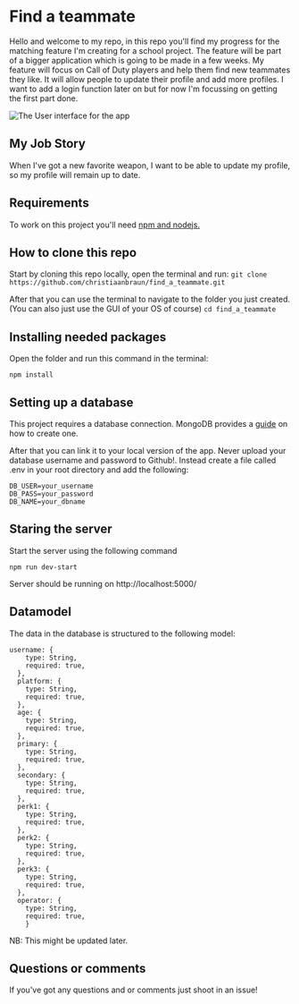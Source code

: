 # Find a teammate

Hello and welcome to my repo, in this repo you'll find my progress for the matching feature I'm creating for a school project. The feature will be part of a bigger application which is going to be made in a few weeks. My feature will focus on Call of Duty players and help them find new teammates they like. It will allow people to update their profile and add more profiles. I want to add a login function later on but for now I'm focussing on getting the first part done.

<img src="images/ui_screenshot.png" alt="The User interface for the app" witdh="375px">

## My Job Story

When I've got a new favorite weapon, I want to be able to update my profile, so my profile will remain up to date.

## Requirements

To work on this project you'll need [npm and nodejs.](https://www.npmjs.com/get-npm)

## How to clone this repo

Start by cloning this repo locally, open the terminal and run:
`git clone https://github.com/christiaanbraun/find_a_teammate.git`

After that you can use the terminal to navigate to the folder you just created. (You can also just use the GUI of your OS of course)
`cd find_a_teammate`

## Installing needed packages

Open the folder and run this command in the terminal:

`npm install`

## Setting up a database

This project requires a database connection. MongoDB provides a [guide](https://docs.mongodb.com/guides/server/drivers/) on how to create one.

After that you can link it to your local version of the app. Never upload your database username and password to Github!. Instead create a file called .env in your root directory and add the following:

```
DB_USER=your_username
DB_PASS=your_password
DB_NAME=your_dbname
```

## Staring the server

Start the server using the following command

`npm run dev-start`

Server should be running on http://localhost:5000/

## Datamodel

The data in the database is structured to the following model:

```JS
username: {
    type: String,
    required: true,
  },
  platform: {
    type: String,
    required: true,
  },
  age: {
    type: String,
    required: true,
  },
  primary: {
    type: String,
    required: true,
  },
  secondary: {
    type: String,
    required: true,
  },
  perk1: {
    type: String,
    required: true,
  },
  perk2: {
    type: String,
    required: true,
  },
  perk3: {
    type: String,
    required: true,
  },
  operator: {
    type: String,
    required: true,
    }
```

NB: This might be updated later.

## Questions or comments

If you've got any questions and or comments just shoot in an issue!
